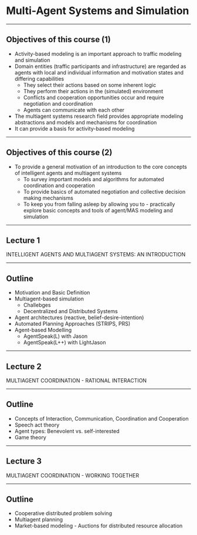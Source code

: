 <!-- $theme: default -->
<!-- $size: 16:9 -->

# Multi-Agent Systems and Simulation
 
---

<!-- page_number: true -->




## Objectives of this course (1)

* Activity-based modeling is an important approach to traffic modeling and simulation
* Domain entities (traffic participants and infrastructure) are regarded as agents with local and individual information and motivation states and differing capabilities
	* They select their actions based on some inherent logic
	* They perform their actions in the (simulated) environment
	* Conflicts and cooperation opportunities occur and require negotiation and coordination
	* Agents can communicate with each other
* The multiagent systems research field provides appropriate modeling abstractions and models and mechanisms for coordination
* It can provide a basis for activity-based modeling

---

## Objectives of this course (2)

* To provide a general motivation of an introduction to the core concepts of intelligent agents and multiagent systems
	* To survey important models and algorithms for automated coordination and cooperation
 	* To provide basics of automated negotiation and collective decision making mechanisms
  	* To keep you from falling asleep by allowing you to - practically explore basic concepts and tools of agent/MAS modeling and simulation

---




## Lecture 1
INTELLIGENT AGENTS AND MULTIAGENT SYSTEMS: AN INTRODUCTION

---

## Outline

* Motivation and Basic Definition
* Multiagent-based simulation
	* Challebges
	* Decentralized and Distributed Systems
* Agent architectures (reactive, belief-desire-intention)
* Automated Planning Approaches (STRIPS, PRS)
* Agent-based Modelling
	* AgentSpeak(L) with Jason
	* AgentSpeak(L++) with LightJason
	
---




## Lecture 2
MULTIAGENT COORDINATION - RATIONAL INTERACTION

---

## Outline

* Concepts of Interaction, Communication, Coordination and Cooperation
* Speech act theory	
* Agent types: Benevolent vs. self-interested
* Game theory

---




## Lecture 3
MULTIAGENT COORDINATION - WORKING TOGETHER

---

## Outline

* Cooperative distributed problem solving
* Multiagent planning
* Market-based modeling - Auctions for distributed resource allocation
